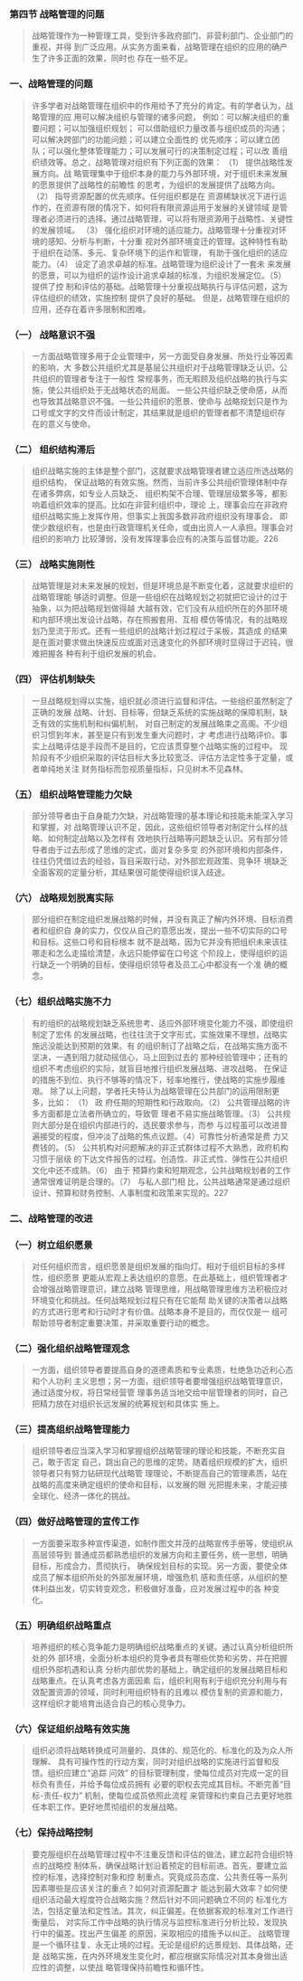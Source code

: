 ### 第四节 战略管理的问题
>   战略管理作为一种管理工具，受到许多政府部门、非营利部门、企业部门的重视，并得
到广泛应用。从实务方面来看，战略管理在组织的应用的确产生了许多正面的效果，同时也
存在一些不足。

### 一、战略管理的问题
>   许多学者对战略管理在组织中的作用给予了充分的肯定。有的学者认为，战略管理的应
用可以解决组织与管理的诸多问题， 例如：可以解决组织的重要问题；可以加强组织规划；
可以借助组织力量改善与组织成员的沟通；可以解决跨部门的功能问题；可以建立全面性的
优先顺序；可以建立团队；可以强化整体管理能力；可以发展可行的决策制定过程；可以改
善组织绩效等。总之，战略管理对组织有下列正面的效果： （1） 提供战略性发展方向。战
略管理集中于组织本身的能力与外部环境，对于组织未来发展的愿景提供了战略性的前瞻性
的思考，为组织的发展提供了战略方向。（2） 指导资源配置的优先顺序。任何组织都是在
资源稀缺状况下进行运作的，在资源有限的情况下，如何将有限资源运用于发展的关键领域
是管理者必须进行的选择。通过战略管理，可以将有限资源用于战略性、关键性的发展领域。
（3） 强化组织对环境的适应能力。战略管理十分重视对环境的感知、分析与判断，十分重
视对外部环境变迁的管理。这种特性有助于组织在动荡、多元、复杂环境下的运作和管理，
有助于强化组织的适应能力。（4） 设定了追求卓越的标准。战略管理为组织设计了一套未
来发展的愿景，可以为组织的运作设计追求卓越的标准，为组织发展定位。（5） 提供了控
制和评估的基础。战略管理十分重视战略执行与评估问题，这为评估组织的绩效，实施控制
提供了良好的基础。
但是，战略管理在组织的应用，还存在着许多限制和困难。

### （一） 战略意识不强
>   一方面战略管理多用于企业管理中，另一方面受自身发展、所处行业等因素的影响，大
多数公共组织尤其是基层公共组织对于战略管理缺乏认识。公共组织的管理者专注于一般性
常规事务，而无暇顾及组织战略的执行与实施，使公共组织处于无战略状态的局面。
一些公共组织缺乏使命感，从而也导致其战略意识不强。一些公共组织的愿景、使命与
战略规划只是作为口号或文字的文件而设计制定，其结果就是组织的管理者都不清楚组织存
在的意义与使命。
### （二） 组织结构滞后
>   组织战略实施的主体是整个部门，这就要求战略管理者建立适应所选战略的组织结构，
保证战略的有效实施。然而，当前许多公共组织管理体制中存在诸多弊病，如专业人员缺乏、
组织构架不合理、管理层级繁多等，都影响着组织效率的提高。比如在非营利组织中，理论
上，理事会应在非政府组织战略实施上发挥作用，但事实上我国多数非政府组织没有理事会，
即使少数组织有，也是由行政管理机关任命，或由出资人一人承担。理事会对组织的影响力
比较薄弱，没有发挥理事会应有的决策与监督功能。226
### （三） 战略实施刚性
>   战略管理是对未来发展的规划，但是环境总是不断变化着，这就要求组织的战略管理能
够适时调整。但是一些组织在战略规划之初就把它设计的过于抽象，以为把战略规划做得越
大越有效，它们没有从组织所在的外部环境和内部环境出发设计战略，存在照搬套用、互相
模仿等情况，有的战略规划乃至流于形式。还有一些组织的战略计划过程过于呆板，其造成
的结果是在面对要求做出快速反应或面对迅速变化的外部环境时显得过于迟钝，很难把握各
种有利于组织发展的机会。
### （四） 评估机制缺失
>   一旦战略规划得以实施，组织就必须进行监督和评估。一些组织虽然制定了正确的发展
战略、计划、目标等，但缺乏系统的实施战略的保障机制，缺乏有效的实施机制和纠偏机制，
对自己制定的发展战略束之高阁。不少组织习惯到年末，甚至是只有到发生重大问题时，才
考虑进行战略评价。事实上战略评估是手段而不是目的，它应该贯穿整个战略实施的过程中。
现阶段有不少组织采取的评估目标大多比较宽泛、评估方法定性多于定量，或者单纯地关注
财务指标而忽视质量指标，只见树木不见森林。
### （五） 组织战略管理能力欠缺
>   部分领导者由于自身能力欠缺，对战略管理的基本理论和技能未能深入学习和掌握，对
战略管理认识不足，因此，这些组织领导者对制定什么样的战略、如何制定战略以及怎样有
效地执行战略等问题缺乏认识。另有部分领导者由于过去形成了思维的定式，面对复杂多变
的外部环境和内部条件，往往仍凭借过去的经验，盲目采取行动，对外部宏观政策、竞争环
境缺乏全面客观的定量分析，其结果很可能使得组织误入歧途。
### （六） 战略规划脱离实际
>   部分组织在制定组织发展战略的时候，并没有真正了解内外环境、目标消费者和组织自
身的实力，仅仅从自己的意愿出发，提出一些不切实际的口号和目标。这些口号和目标根本
就不是战略，因为它并没有把组织未来该往哪走和怎么走描绘清楚，永远只能停留在口号这
个阶段上，使得组织的运行缺乏一个明确的目标，使得组织领导者及员工心中都没有一个准
确的概念。
### （七）组织战略实施不力
>   有的组织的战略规划缺乏系统思考、适应外部环境变化能力不强，即使组织制定了宏伟
的发展战略，也往往流于文字形式，实施效果不理想，战略实施远没能达到预期的效果。有
的组织制订了战略之后，在战略实施方面不坚决，一遇到阻力就动摇信心，马上回到过去的
那种经验管理中；还有的组织不考虑组织的实际，就盲目地推行组织发展战略、进攻战略，
在保证的措施不到位、执行不够等的情况下，轻率地推行，使战略的实施步履维艰。
除了以上问题，学者托夫特认为战略管理在公共部门的运用限制更多，比如： （1） 政
府任期的短期性和行政取向。（2） 公共管理战略的许多方面都是立法者所确立的，导致管
理者不易实施战略管理。（3） 公共规则大部分是在组织内部进行的，选民要求参与，而参
与过程虽可以改进普遍接受的程度，但冲淡了战略的焦点议题。（4）可靠性分析通常是费
力又费钱的。（5） 公共机构对问题解决的非正式群体过程不大熟悉，政府机构习惯于层级
的下达文件报告的过程。创造性、非正式性、弹性在公共组织文化中还不成熟。（6） 由于
预算约束和短期观念，公共战略规划者的工作通常很难证明是合理的。（7） 与私人部门相
比，公共战略通常是通过组织设计、预算和财务控制、人事制度和政策来实现的。227
### 二、战略管理的改进
### （一）树立组织愿景
>   对任何组织而言，组织愿景是组织发展的指向灯。相对于组织目标的多样性，组织愿景
更能从宏观上表达组织的意愿。在此基础上，组织管理者才会增强战略管理意识，建立战略
管理思维，用战略管理思维方法积极应对环境变化和挑战。任何战略规划过程只有在它能帮
助关键的决策者以战略的方式进行思考和行动时才有价值。战略本身不是目的，而仅仅是一
组可帮助领导者制定重要决策，并采取重要行动的概念。
### （二）强化组织战略管理观念
>   一方面，组织领导者要提高自身的道德素质和专业素质，杜绝急功近利心态和个人功利
主义思想；另一方面，组织领导者要增强组织战略管理意识，通过适度分权，将日常经营管
理事务适当地交给中层管理者的同时，自己把精力放在对组织长远发展的统筹规划和具体实
施上。
### （三）提高组织战略管理能力
>   组织领导者应当深入学习和掌握组织战略管理的理论和技能，不断充实自己，敢于否定
自己，跳出自己的思维的定势。随着组织规模的扩大，组织领导者只有努力钻研现代战略管
理理论，不断提高自己的管理素质，站在战略的高度来确定组织的使命和目标，以发展的眼
光把握未来，才能迎接全球化、经济一体化的挑战。
### （四）做好战略管理的宣传工作
>   一方面要采取多种宣传渠道，如制作图文并茂的战略宣传手册等，使组织从高层领导到
普通成员都熟悉组织的发展方向和主要任务，统一思想，明确目标，形成合力，贯彻执行，
确保规划目标的实现。另一方面，要使全体成员了解本组织所处的外部发展环境，增强危机
感和责任感，从组织的整体利益出发，切实转变观念，积极做好准备，应对发展过程中的各
种变化。
### （五）明确组织战略重点
>   培养组织的核心竞争能力是明确组织战略重点的关键。通过认真分析组织所处的外
部环境，全面分析本组织的竞争者具有哪些优势和劣势，并在把握组织外部机遇和认真
分析内部优势的基础上，确定组织的发展战略目标和战略重点。在认真考虑各方面因素
后，组织利用有利于组织充分利用与有效配置资源的领域，同时利用组织特有的且难以
模仿复制的资源和能力，这样组织才能培育出适合自己的核心竞争力。

### （六）保证组织战略有效实施
>   组织必须将战略转换成可测量的、具体的、规范化的、标准化的及为众人所理解、
具有可操作性的行动方案，同时对组织战略的实施进行监督和反馈。组织应建立“追踪
问效” 的目标管理制度，使每位成员对完成一定的目标负有责任，并给予每位成员拥有
必要的职权去完成其目标。不断完善“目标-责任-权力” 机制，使每位成员依照此流程
来管理和约束自己去更好地胜任本职工作，更好地贯彻组织的发展战略。
### （七）保持战略控制
>   要克服组织在战略管理过程中不注重反馈和评估的做法，建立起符合组织特点的战略控
制体系，确保战略计划沿着预定的目标前进。首先，要建立监控的标准，选择控制对象和控
制重点。究竟成员态度、公共责任等一系列因素哪些是应该关注的重点？如何对资源配置才
能达到最大效率？如何使组织活动最大程度符合战略实施？然后针对不同问题确立不同的
标准化方法，包括定量法和定性法。其次，纠正偏差。在依据客观的标准对工作进行衡量后，
对实际工作中战略的执行情况与监控标准进行分析比较，发现执行中的偏差。找出产生偏差
的原因，采取相应的措施予以纠正。
>   战略管理是一个循环往复、永无止境的过程。无论是组织的远景规划、具体战略，还是
战略实施，在内外环境发生变化时，都应根据实际情况对其本身做出适应性的调整，以使战
略管理保持前瞻性和循环性。
